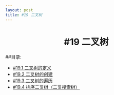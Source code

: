 ```yaml
---
layout: post
title: #19 二叉树
---
```

<h1 style="text-align:center">#19 二叉树</h1>
##目录:
<ul>
<li> <a href="/post/19/19.1.html">#19.1 二叉树的定义<a></li>
<li> <a href="/post/19/19.2.html">#19.2 二叉树的创建</a> </li>
<li> <a href="/post/19/19.3.html">#19.3 二叉树的遍历</a> </li>
<li> <a href="/post/19/19.4.html">#19.4 排序二叉树（二叉搜索树）</a> </li>
</ul>
